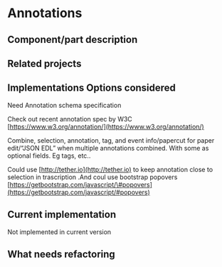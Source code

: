 # Annotations

## Component/part description



## Related projects

## Implementations Options considered

Need Annotation schema specification

Check out recent annotation spec by W3C [https://www.w3.org/annotation/](https://www.w3.org/annotation/)

Combine, selection, annotation, tag, and event info/papercut for paper edit/“JSON EDL” when multiple annotations combined. With some as optional fields. Eg tags, etc..  


Could use [http://tether.io](http://tether.io) to keep annotation close to selection in trascription .And coul use bootstrap popovers [https://getbootstrap.com/javascript/\#popovers](https://getbootstrap.com/javascript/#popovers)

## Current implementation

Not implemented in current version

## What needs refactoring

